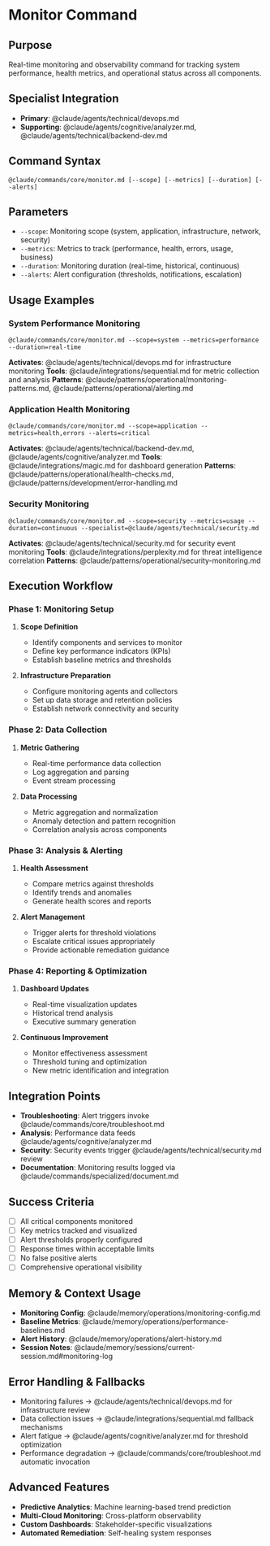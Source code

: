 # Monitor Command

## Purpose
Real-time monitoring and observability command for tracking system performance, health metrics, and operational status across all components.

## Specialist Integration
- **Primary**: @claude/agents/technical/devops.md
- **Supporting**: @claude/agents/cognitive/analyzer.md, @claude/agents/technical/backend-dev.md

## Command Syntax
```
@claude/commands/core/monitor.md [--scope] [--metrics] [--duration] [--alerts]
```

## Parameters
- `--scope`: Monitoring scope (system, application, infrastructure, network, security)
- `--metrics`: Metrics to track (performance, health, errors, usage, business)
- `--duration`: Monitoring duration (real-time, historical, continuous)
- `--alerts`: Alert configuration (thresholds, notifications, escalation)

## Usage Examples

### System Performance Monitoring
```
@claude/commands/core/monitor.md --scope=system --metrics=performance --duration=real-time
```
**Activates**: @claude/agents/technical/devops.md for infrastructure monitoring
**Tools**: @claude/integrations/sequential.md for metric collection and analysis
**Patterns**: @claude/patterns/operational/monitoring-patterns.md, @claude/patterns/operational/alerting.md

### Application Health Monitoring
```
@claude/commands/core/monitor.md --scope=application --metrics=health,errors --alerts=critical
```
**Activates**: @claude/agents/technical/backend-dev.md, @claude/agents/cognitive/analyzer.md
**Tools**: @claude/integrations/magic.md for dashboard generation
**Patterns**: @claude/patterns/operational/health-checks.md, @claude/patterns/development/error-handling.md

### Security Monitoring
```
@claude/commands/core/monitor.md --scope=security --metrics=usage --duration=continuous --specialist=@claude/agents/technical/security.md
```
**Activates**: @claude/agents/technical/security.md for security event monitoring
**Tools**: @claude/integrations/perplexity.md for threat intelligence correlation
**Patterns**: @claude/patterns/operational/security-monitoring.md

## Execution Workflow

### Phase 1: Monitoring Setup
1. **Scope Definition**
   - Identify components and services to monitor
   - Define key performance indicators (KPIs)
   - Establish baseline metrics and thresholds

2. **Infrastructure Preparation**
   - Configure monitoring agents and collectors
   - Set up data storage and retention policies
   - Establish network connectivity and security

### Phase 2: Data Collection
1. **Metric Gathering**
   - Real-time performance data collection
   - Log aggregation and parsing
   - Event stream processing

2. **Data Processing**
   - Metric aggregation and normalization
   - Anomaly detection and pattern recognition
   - Correlation analysis across components

### Phase 3: Analysis & Alerting
1. **Health Assessment**
   - Compare metrics against thresholds
   - Identify trends and anomalies
   - Generate health scores and reports

2. **Alert Management**
   - Trigger alerts for threshold violations
   - Escalate critical issues appropriately
   - Provide actionable remediation guidance

### Phase 4: Reporting & Optimization
1. **Dashboard Updates**
   - Real-time visualization updates
   - Historical trend analysis
   - Executive summary generation

2. **Continuous Improvement**
   - Monitor effectiveness assessment
   - Threshold tuning and optimization
   - New metric identification and integration

## Integration Points
- **Troubleshooting**: Alert triggers invoke @claude/commands/core/troubleshoot.md
- **Analysis**: Performance data feeds @claude/agents/cognitive/analyzer.md
- **Security**: Security events trigger @claude/agents/technical/security.md review
- **Documentation**: Monitoring results logged via @claude/commands/specialized/document.md

## Success Criteria
- [ ] All critical components monitored
- [ ] Key metrics tracked and visualized
- [ ] Alert thresholds properly configured
- [ ] Response times within acceptable limits
- [ ] No false positive alerts
- [ ] Comprehensive operational visibility

## Memory & Context Usage
- **Monitoring Config**: @claude/memory/operations/monitoring-config.md
- **Baseline Metrics**: @claude/memory/operations/performance-baselines.md
- **Alert History**: @claude/memory/operations/alert-history.md
- **Session Notes**: @claude/memory/sessions/current-session.md#monitoring-log

## Error Handling & Fallbacks
- Monitoring failures → @claude/agents/technical/devops.md for infrastructure review
- Data collection issues → @claude/integrations/sequential.md fallback mechanisms
- Alert fatigue → @claude/agents/cognitive/analyzer.md for threshold optimization
- Performance degradation → @claude/commands/core/troubleshoot.md automatic invocation

## Advanced Features
- **Predictive Analytics**: Machine learning-based trend prediction
- **Multi-Cloud Monitoring**: Cross-platform observability
- **Custom Dashboards**: Stakeholder-specific visualizations
- **Automated Remediation**: Self-healing system responses